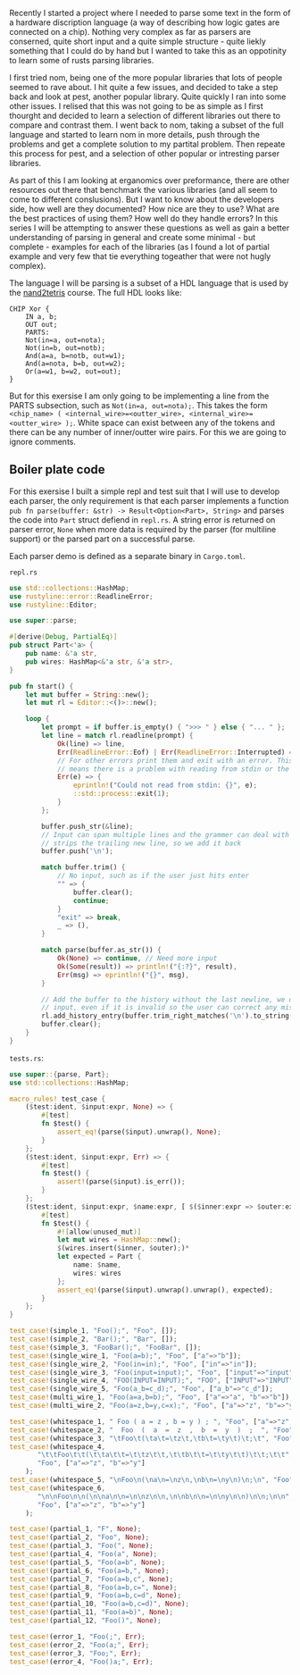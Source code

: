 Recently I started a project where I needed to parse some text in the form of a hardware discription language (a way of describing how logic gates are connected on a chip). Nothing very complex as far as parsers are conserned, quite short input and a quite simple structure - quite liekly something that I could do by hand but I wanted to take this as an oppotinity to learn some of rusts parsing libraries.

I first tried nom, being one of the more popular libraries that lots of people seemed to rave about. I hit quite a few issues, and decided to take a step back and look at pest, another popular library. Quite quickly I ran into some other issues. I relised that this was not going to be as simple as I first thourght and decided to learn a selection of different libraries out there to compare and contrast them. I went back to nom, taking a subset of the full language and started to learn nom in more details, push through the problems and get a complete solution to my partital problem. Then repeate this process for pest, and a selection of other popular or intresting parser libraries.

As part of this I am looking at erganomics over preformance, there are other resources out there that benchmark the various libraries (and all seem to come to different conslusions). But I want to know about the developers side, how well are they documented? How nice are they to use? What are the best practices of using them? How well do they handle errors? In this series I will be attempting to answer these questions as well as gain a better understanding of parsing in general and create some minimal - but complete - examples for each of the libraries (as I found a lot of partial example and very few that tie everything togeather that were not hugly complex).

The language I will be parsing is a subset of a HDL language that is used by the [nand2tetris](https://www.nand2tetris.org/) course. The full HDL looks like:

```
CHIP Xor {
    IN a, b;
    OUT out;
    PARTS:
    Not(in=a, out=nota);
    Not(in=b, out=notb);
    And(a=a, b=notb, out=w1);
    And(a=nota, b=b, out=w2);
    Or(a=w1, b=w2, out=out);
}
```

But for this exersise I am only going to be implementing a line from the PARTS subsection, such as `Not(in=a, out=nota);`. This takes the form `<chip_name> ( <internal_wire>=<outter_wire>, <internal_wire>=<outter_wire> );`. White space can exist between any of the tokens and there can be any number of inner/outter wire pairs. For this we are going to ignore comments.

## Boiler plate code

For this exersise I built a simple repl and test suit that I will use to develop each parser, the only requirement is that each parser implements a function `pub fn parse(buffer: &str) -> Result<Option<Part>, String>` and parses the code into `Part` struct defiend in `repl.rs`. A string error is returned on parser error, `None` when more data is required by the parser (for multiline support) or the parsed part on a successful parse.

Each parser demo is defined as a separate binary in `Cargo.toml`.

`repl.rs`

```rust
use std::collections::HashMap;
use rustyline::error::ReadlineError;
use rustyline::Editor;

use super::parse;

#[derive(Debug, PartialEq)]
pub struct Part<'a> {
    pub name: &'a str,
    pub wires: HashMap<&'a str, &'a str>,
}

pub fn start() {
    let mut buffer = String::new();
    let mut rl = Editor::<()>::new();

    loop {
        let prompt = if buffer.is_empty() { ">>> " } else { "... " };
        let line = match rl.readline(prompt) {
            Ok(line) => line,
            Err(ReadlineError::Eof) | Err(ReadlineError::Interrupted) => break,
            // For other errors print them and exit with an error. This should not happen often and
            // means there is a problem with reading from stdin or the chars read are not UTF8.
            Err(e) => {
                eprintln!("Could not read from stdin: {}", e);
                ::std::process::exit(1);
            }
        };

        buffer.push_str(&line);
        // Input can span multiple lines and the grammer can deal with this but readline above
        // strips the trailing new line, so we add it back
        buffer.push('\n');

        match buffer.trim() {
            // No input, such as if the user just hits enter
            "" => {
                buffer.clear();
                continue;
            }
            "exit" => break,
            _ => (),
        }

        match parse(buffer.as_str()) {
            Ok(None) => continue, // Need more input
            Ok(Some(result)) => println!("{:?}", result),
            Err(msg) => eprintln!("{}", msg),
        }

        // Add the buffer to the history without the last newline, we do this for any complete
        // input, even if it is invalid so the user can correct any mistake they make.
        rl.add_history_entry(buffer.trim_right_matches('\n').to_string());
        buffer.clear();
    }
}
```

`tests.rs`:

```rust
use super::{parse, Part};
use std::collections::HashMap;

macro_rules! test_case {
    ($test:ident, $input:expr, None) => {
        #[test]
        fn $test() {
            assert_eq!(parse($input).unwrap(), None);
        }
    };
    ($test:ident, $input:expr, Err) => {
        #[test]
        fn $test() {
            assert!(parse($input).is_err());
        }
    };
    ($test:ident, $input:expr, $name:expr, [ $($inner:expr => $outer:expr),* ]) => {
        #[test]
        fn $test() {
            #![allow(unused_mut)]
            let mut wires = HashMap::new();
            $(wires.insert($inner, $outer);)*
            let expected = Part {
                name: $name,
                wires: wires
            };
            assert_eq!(parse($input).unwrap().unwrap(), expected);
        }
    };
}

test_case!(simple_1, "Foo();", "Foo", []);
test_case!(simple_2, "Bar();", "Bar", []);
test_case!(simple_3, "FooBar();", "FooBar", []);
test_case!(single_wire_1, "Foo(a=b);", "Foo", ["a"=>"b"]);
test_case!(single_wire_2, "Foo(in=in);", "Foo", ["in"=>"in"]);
test_case!(single_wire_3, "Foo(input=input);", "Foo", ["input"=>"input"]);
test_case!(single_wire_4, "FOO(INPUT=INPUT);", "FOO", ["INPUT"=>"INPUT"]);
test_case!(single_wire_5, "Foo(a_b=c_d);", "Foo", ["a_b"=>"c_d"]);
test_case!(multi_wire_1, "Foo(a=a,b=b);", "Foo", ["a"=>"a", "b"=>"b"]);
test_case!(multi_wire_2, "Foo(a=z,b=y,c=x);", "Foo", ["a"=>"z", "b"=>"y", "c"=>"x"]);

test_case!(whitespace_1, " Foo ( a = z , b = y ) ; ", "Foo", ["a"=>"z", "b"=>"y"]);
test_case!(whitespace_2, "  Foo  (  a  =  z  ,  b  =  y  )  ;  ", "Foo", ["a"=>"z", "b"=>"y"]);
test_case!(whitespace_3, "\tFoo\t(\ta\t=\tz\t,\tb\t=\ty\t)\t;\t", "Foo", ["a"=>"z", "b"=>"y"]);
test_case!(whitespace_4,
       "\t\tFoo\t\t(\t\ta\t\t=\t\tz\t\t,\t\tb\t\t=\t\ty\t\t)\t\t;\t\t",
       "Foo", ["a"=>"z", "b"=>"y"]
    );
test_case!(whitespace_5, "\nFoo\n(\na\n=\nz\n,\nb\n=\ny\n)\n;\n", "Foo", ["a"=>"z", "b"=>"y"]);
test_case!(whitespace_6,
       "\n\nFoo\n\n(\n\na\n\n=\n\nz\n\n,\n\nb\n\n=\n\ny\n\n)\n\n;\n\n",
       "Foo", ["a"=>"z", "b"=>"y"]
    );

test_case!(partial_1, "F", None);
test_case!(partial_2, "Foo", None);
test_case!(partial_3, "Foo(", None);
test_case!(partial_4, "Foo(a", None);
test_case!(partial_5, "Foo(a=b", None);
test_case!(partial_6, "Foo(a=b,", None);
test_case!(partial_7, "Foo(a=b,c", None);
test_case!(partial_8, "Foo(a=b,c=", None);
test_case!(partial_9, "Foo(a=b,c=d", None);
test_case!(partial_10, "Foo(a=b,c=d)", None);
test_case!(partial_11, "Foo(a=b)", None);
test_case!(partial_12, "Foo()", None);

test_case!(error_1, "Foo(;", Err);
test_case!(error_2, "Foo(a;", Err);
test_case!(error_3, "Foo;", Err);
test_case!(error_4, "Foo()a;", Err);
```